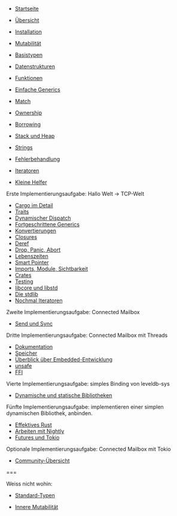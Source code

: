 * [Startseite](../presentation/index.html)
* [Übersicht](../presentation/index.html?chapter=overview)

* [Installation](../presentation/index.html?chapter=installation)
* [Mutabilität](../presentation/index.html?chapter=mutability)
* [Basistypen](../presentation/index.html?chapter=basic-types)
* [Datenstrukturen](../presentation/index.html?chapter=data-structures)
* [Funktionen](../presentation/index.html?chapter=functions)
* [Einfache Generics](../presentation/index.html?chapter=generics-basics)
* [Match](../presentation/index.html?chapter=match)
* [Ownership](../presentation/index.html?chapter=ownership)
* [Borrowing](../presentation/index.html?chapter=borrowing)
* [Stack und Heap](../presentation/index.html?chapter=stack-and-heap)
* [Strings](../presentation/index.html?chapter=strings)
* [Fehlerbehandlung](../presentation/index.html?chapter=error-handling)
* [Iteratoren](../presentation/index.html?chapter=iterators)
* [Kleine Helfer](../presentation/index.html?chapter=little-helpers)

Erste Implementierungsaufgabe: Hallo Welt -> TCP-Welt

* [Cargo im Detail](../presentation/index.html?chapter=cargo)
* [Traits](../presentation/index.html?chapter=traits)
* [Dynamischer Dispatch](../presentation/index.html?chapter=dynamic-dispatch)
* [Fortgeschrittene Generics](../presentation/index.html?chapter=advanced-generics-bounds)
* [Konvertierungen](../presentation/index.html?chapter=conversion-patterns)
* [Closures](../presentation/index.html?chapter=closures)
* [Deref](../presentation/index.html?chapter=deref-coersions)
* [Drop, Panic, Abort](../presentation/index.html?chapter=drop-panic-abort)
* [Lebenszeiten](../presentation/index.html?chapter=lifetimes)
* [Smart Pointer](../presentation/index.html?chapter=smart-pointers)
* [Imports, Module, Sichtbarkeit](../presentation/index.html?chapter=imports-modules-and-visibility)
* [Crates](../presentation/index.html?chapter=crates)
* [Testing](../presentation/index.html?chapter=testing)
* [libcore und libstd](../presentation/index.html?chapter=libcore-and-libstd)
* [Die stdlib](../presentation/index.html?chapter=std-lib-tour)
* [Nochmal Iteratoren](../presentation/index.html?chapter=iterators-again)

Zweite Implementierungsaufgabe: Connected Mailbox

* [Send und Sync](../presentation/index.html?chapter=send-and-sync)

Dritte Implementierungsaufgabe: Connected Mailbox mit Threads

* [Dokumentation](../presentation/index.html?chapter=documentation)
* [Speicher](../presentation/index.html?chapter=memory-considerations)
* [Überblick über Embedded-Entwicklung](../presentation/index.html?chapter=embedded)
* [unsafe](../presentation/index.html?chapter=unsafe)
* [FFI](../presentation/index.html?chapter=ffi)

Vierte Implementierungsaufgabe: simples Binding von leveldb-sys

* [Dynamische und statische Bibliotheken](../presentation/index.html?chapter=dynamic-and-static-libs)

Fünfte Implementierungsaufgabe: implementieren einer simplen dynamischen Bibliothek, anbinden.

* [Effektives Rust](../presentation/index.html?chapter=effective-rust)
* [Arbeiten mit Nightly](../presentation/index.html?chapter=working-with-nightly)
* [Futures und Tokio](../presentation/index.html?chapter=futures-and-tokio)

Optionale Implementierungsaufgabe: Connected Mailbox mit Tokio

* [Community-Übersicht](../presentation/index.html?chapter=community-map)

===

Weiss nicht wohin:

* [Standard-Typen](../presentation/index.html?chapter=standard-types)

* [Innere Mutabilität](../presentation/index.html?chapter=inner-mutability)
